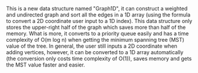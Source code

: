 This is a new data structure named "Graph1D", it can construct a weighted and undirected graph and sort all the edges in a 1D array (using the formula to convert a 2D coordinate user input to a 1D index).
This data structure only stores the upper-right half of the graph which saves more than half of the memory. What is more, it converts to a priority queue easily and has a time complexity of O(m log n) when getting the minimum spanning tree (MST) value of the tree.
In general, the user still inputs a 2D coordinate when adding vertices, however, it can be converted to a 1D array automatically (the conversion only costs time complexity of O(1)), saves memory and gets the MST value faster and easier.
